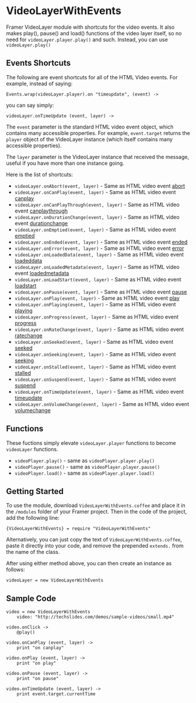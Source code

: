 # VideoLayerWithEvents
Framer VideoLayer module with shortcuts for the video events. It also makes play(), pause() and load() functions of the video layer itself, so no need for `videoLayer.player.play()` and such. Instead, you can use `videoLayer.play()`

## Events Shortcuts

The following are event shortcuts for all of the HTML Video events. For example, instead of saying:

```
Events.wrap(videoLayer.player).on "timeupdate", (event) ->
```
you can say simply:

```
videoLayer.onTimeUpdate (event, layer) ->
```

The `event` parameter is the standard HTML video event object, which contains many accessible properties. For example, `event.target` returns the `player` object of the VideoLayer instance (which itself contains many accessible properties).

The `layer` parameter is the VideoLayer instance that received the message, useful if you have more than one instance going.

Here is the list of shortcuts:

* `videoLayer.onAbort(event, layer)` - Same as HTML video event [abort](https://developer.mozilla.org/en-US/docs/Web/Events/abort)
* `videoLayer.onCanPlay(event, layer)` - Same as HTML video event [canplay](https://developer.mozilla.org/en-US/docs/Web/Events/canplay)
* `videoLayer.onCanPlayThrough(event, layer)` - Same as HTML video event [canplaythrough](https://developer.mozilla.org/en-US/docs/Web/Events/canplaythrough)
* `videoLayer.onDurationChange(event, layer)` - Same as HTML video event [durationchange](https://developer.mozilla.org/en-US/docs/Web/Events/durationchange)
* `videoLayer.onEmptied(event, layer)` - Same as HTML video event [emptied](https://developer.mozilla.org/en-US/docs/Web/Events/emptied)
* `videoLayer.onEnded(event, layer)` - Same as HTML video event [ended](https://developer.mozilla.org/en-US/docs/Web/Events/ended)
* `videoLayer.onError(event, layer)` - Same as HTML video event [error](https://developer.mozilla.org/en-US/docs/Web/Events/error)
* `videoLayer.onLoadedData(event, layer)` - Same as HTML video event [loadeddata](https://developer.mozilla.org/en-US/docs/Web/Events/loadeddata)
* `videoLayer.onLoadedMetadata(event, layer)` - Same as HTML video event [loadedmetadata](https://developer.mozilla.org/en-US/docs/Web/Events/loadedmetadata)
* `videoLayer.onLoadStart(event, layer)` - Same as HTML video event [loadstart](https://developer.mozilla.org/en-US/docs/Web/Events/loadstart)
* `videoLayer.onPause(event, layer)` - Same as HTML video event [pause](https://developer.mozilla.org/en-US/docs/Web/Events/pause)
* `videoLayer.onPlay(event, layer)` - Same as HTML video event [play](https://developer.mozilla.org/en-US/docs/Web/Events/play)
* `videoLayer.onPlaying(event, layer)` - Same as HTML video event [playing](https://developer.mozilla.org/en-US/docs/Web/Events/playing)
* `videoLayer.onProgress(event, layer)` - Same as HTML video event [progress](https://developer.mozilla.org/en-US/docs/Web/Events/progress)
* `videoLayer.onRateChange(event, layer)` - Same as HTML video event [ratechange](https://developer.mozilla.org/en-US/docs/Web/Events/ratechange)
* `videoLayer.onSeeked(event, layer)` - Same as HTML video event [seeked](https://developer.mozilla.org/en-US/docs/Web/Events/seeked)
* `videoLayer.onSeeking(event, layer)` - Same as HTML video event [seeking](https://developer.mozilla.org/en-US/docs/Web/Events/seeking)
* `videoLayer.onStalled(event, layer)` - Same as HTML video event [stalled](https://developer.mozilla.org/en-US/docs/Web/Events/stalled)
* `videoLayer.onSuspend(event, layer)` - Same as HTML video event [suspend](https://developer.mozilla.org/en-US/docs/Web/Events/suspend)
* `videoLayer.onTimeUpdate(event, layer)` - Same as HTML video event [timeupdate](https://developer.mozilla.org/en-US/docs/Web/Events/timeupdate)
* `videoLayer.onVolumeChange(event, layer)` - Same as HTML video event [volumechange](https://developer.mozilla.org/en-US/docs/Web/Events/volumechange)

## Functions

These fuctions simply elevate `videoLayer.player` functions to become `videoLayer` functions.

* `videoPlayer.play()` - same as `videoPlayer.player.play()`
* `videoPlayer.pause()` - same as `videoPlayer.player.pause()`
* `videoPlayer.load()` - same as `videoPlayer.player.load()`

## Getting Started
To use the module, download `VideoLayerWithEvents.coffee` and place it in the `/modules` folder of your Framer project. Then in the code of the project, add the following line:

```
{VideoLayerWithEvents} = require "VideoLayerWithEvents"
```

Alternatively, you can just copy the text of `VideoLayerWithEvents.coffee`, paste it directly into your code, and remove the prepended `extends.` from the name of the class.

After using either method above, you can then create an instance as follows:

```
videoLayer = new VideoLayerWithEvents
```

## Sample Code

```
video = new VideoLayerWithEvents
	video: "http://techslides.com/demos/sample-videos/small.mp4"
  
video.onClick ->
	@play()

video.onCanPlay (event, layer) ->
	print "on canplay"
  
video.onPlay (event, layer) ->
	print "on play"
  
video.onPause (event, layer) ->
	print "on pause"
  
video.onTimeUpdate (event, layer) ->
	print event.target.currentTime
```
